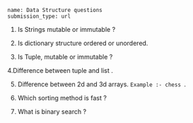 ```ngMeta
name: Data Structure questions
submission_type: url
```


1. Is Strings mutable or immutable ?


2. Is dictionary structure   ordered or unordered.


3. Is Tuple, mutable or immutable ?


4.Difference between tuple and list .


5. Difference between 2d and 3d arrays.
`Example :- chess `.


6. Which sorting method is fast ?


7. What is binary search ?


